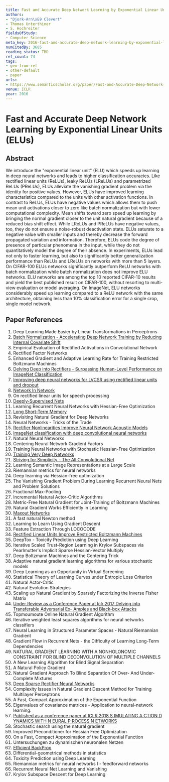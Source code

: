 ```yaml
---
title: Fast and Accurate Deep Network Learning by Exponential Linear Units (ELUs)
authors:
- "Djork-Arn\xE9 Clevert"
- Thomas Unterthiner
- S. Hochreiter
fieldsOfStudy:
- Computer Science
meta_key: 2016-fast-and-accurate-deep-network-learning-by-exponential-linear-units-elus
numCitedBy: 3685
reading_status: TBD
ref_count: 74
tags:
- gen-from-ref
- other-default
- paper
urls:
- https://www.semanticscholar.org/paper/Fast-and-Accurate-Deep-Network-Learning-by-Linear-Clevert-Unterthiner/f63e917638553414526a0cc8550de4ad2d83fe7a?sort=total-citations
venue: ICLR
year: 2016
---
```


# Fast and Accurate Deep Network Learning by Exponential Linear Units (ELUs)

## Abstract

We introduce the "exponential linear unit" (ELU) which speeds up learning in deep neural networks and leads to higher classification accuracies. Like rectified linear units (ReLUs), leaky ReLUs (LReLUs) and parametrized ReLUs (PReLUs), ELUs alleviate the vanishing gradient problem via the identity for positive values. However, ELUs have improved learning characteristics compared to the units with other activation functions. In contrast to ReLUs, ELUs have negative values which allows them to push mean unit activations closer to zero like batch normalization but with lower computational complexity. Mean shifts toward zero speed up learning by bringing the normal gradient closer to the unit natural gradient because of a reduced bias shift effect. While LReLUs and PReLUs have negative values, too, they do not ensure a noise-robust deactivation state. ELUs saturate to a negative value with smaller inputs and thereby decrease the forward propagated variation and information. Therefore, ELUs code the degree of presence of particular phenomena in the input, while they do not quantitatively model the degree of their absence. In experiments, ELUs lead not only to faster learning, but also to significantly better generalization performance than ReLUs and LReLUs on networks with more than 5 layers. On CIFAR-100 ELUs networks significantly outperform ReLU networks with batch normalization while batch normalization does not improve ELU networks. ELU networks are among the top 10 reported CIFAR-10 results and yield the best published result on CIFAR-100, without resorting to multi-view evaluation or model averaging. On ImageNet, ELU networks considerably speed up learning compared to a ReLU network with the same architecture, obtaining less than 10% classification error for a single crop, single model network.

## Paper References

1. Deep Learning Made Easier by Linear Transformations in Perceptrons
2. [Batch Normalization - Accelerating Deep Network Training by Reducing Internal Covariate Shift](2015-batch-normalization-accelerating-deep-network-training-by-reducing-internal-covariate-shift)
3. Empirical Evaluation of Rectified Activations in Convolutional Network
4. Rectified Factor Networks
5. Enhanced Gradient and Adaptive Learning Rate for Training Restricted Boltzmann Machines
6. [Delving Deep into Rectifiers - Surpassing Human-Level Performance on ImageNet Classification](2015-delving-deep-into-rectifiers-surpassing-human-level-performance-on-imagenet-classification)
7. [Improving deep neural networks for LVCSR using rectified linear units and dropout](2013-improving-deep-neural-networks-for-lvcsr-using-rectified-linear-units-and-dropout)
8. [Network In Network](2014-network-in-network)
9. On rectified linear units for speech processing
10. [Deeply-Supervised Nets](2015-deeply-supervised-nets)
11. Learning Recurrent Neural Networks with Hessian-Free Optimization
12. [Long Short-Term Memory](1997-long-short-term-memory)
13. Revisiting Natural Gradient for Deep Networks
14. Neural Networks - Tricks of the Trade
15. [Rectifier Nonlinearities Improve Neural Network Acoustic Models](2013-rectifier-nonlinearities-improve-neural-network-acoustic-models)
16. [ImageNet classification with deep convolutional neural networks](2012-alexnet.md)
17. Natural Neural Networks
18. Centering Neural Network Gradient Factors
19. Training Neural Networks with Stochastic Hessian-Free Optimization
20. [Training Very Deep Networks](2015-training-very-deep-networks)
21. [Striving for Simplicity - The All Convolutional Net](2015-striving-for-simplicity-the-all-convolutional-net)
22. Learning Semantic Image Representations at a Large Scale
23. Riemannian metrics for neural networks
24. Deep learning via Hessian-free optimization
25. The Vanishing Gradient Problem During Learning Recurrent Neural Nets and Problem Solutions
26. Fractional Max-Pooling
27. Incremental Natural Actor-Critic Algorithms
28. Metric-Free Natural Gradient for Joint-Training of Boltzmann Machines
29. Natural Gradient Works Efficiently in Learning
30. [Maxout Networks](2013-maxout-networks)
31. A fast natural Newton method
32. Learning to Learn Using Gradient Descent
33. Feature Extraction Through LOCOCODE
34. [Rectified Linear Units Improve Restricted Boltzmann Machines](2010-rectified-linear-units-improve-restricted-boltzmann-machines)
35. DeepTox - Toxicity Prediction using Deep Learning
36. Iterative Scaled Trust-Region Learning in Krylov Subspaces via Pearlmutter's Implicit Sparse Hessian-Vector Multiply
37. Deep Boltzmann Machines and the Centering Trick
38. Adaptive natural gradient learning algorithms for various stochastic models
39. Deep Learning as an Opportunity in Virtual Screening
40. Statistical Theory of Learning Curves under Entropic Loss Criterion
41. Natural Actor-Critic
42. Natural Evolution Strategies
43. Scaling up Natural Gradient by Sparsely Factorizing the Inverse Fisher Matrix
44. [Under Review as a Conference Paper at Iclr 2017 Delving into Transferable Adversarial Ex- Amples and Black-box Attacks](2016-under-review-as-a-conference-paper-at-iclr-2017-delving-into-transferable-adversarial-ex-amples-and-black-box-attacks)
45. Topmoumoute Online Natural Gradient Algorithm
46. Iterative weighted least squares algorithms for neural networks classifiers
47. Neural Learning in Structured Parameter Spaces - Natural Riemannian Gradient
48. Gradient Flow in Recurrent Nets - the Difficulty of Learning Long-Term Dependencies
49. NATURAL GRADIENT LEARNING WITH A NONHOLONOMIC CONSTRAINT FOR BLIND DECONVOLUTION OF MULTIPLE CHANNELS
50. A New Learning Algorithm for Blind Signal Separation
51. A Natural Policy Gradient
52. Natural Gradient Approach To Blind Separation Of Over- And Under-Complete Mixtures
53. [Deep Sparse Rectifier Neural Networks](2011-deep-sparse-rectifier-neural-networks)
54. Complexity Issues in Natural Gradient Descent Method for Training Multilayer Perceptrons
55. A Fast, Compact Approximation of the Exponential Function
56. Eigenvalues of covariance matrices - Application to neural-network learning.
57. [Published as a conference paper at ICLR 2018 S IMULATING A CTION D YNAMICS WITH N EURAL P ROCESS N ETWORKS](2018-published-as-a-conference-paper-at-iclr-2018-s-imulating-a-ction-d-ynamics-with-n-eural-p-rocess-n-etworks)
58. Stochastic search using the natural gradient
59. Improved Preconditioner for Hessian Free Optimization
60. On a Fast, Compact Approximation of the Exponential Function
61. Untersuchungen zu dynamischen neuronalen Netzen
62. [Efficient BackProp](2012-efficient-backprop)
63. Differential-geometrical methods in statistics
64. Toxicity Prediction using Deep Learning
65. Riemannian metrics for neural networks I - feedforward networks
66. Recurrent Neural Net Learning and Vanishing
67. Krylov Subspace Descent for Deep Learning
